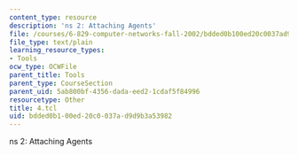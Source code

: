 ```yaml
---
content_type: resource
description: 'ns 2: Attaching Agents'
file: /courses/6-829-computer-networks-fall-2002/bdded0b100ed20c0037ad9d9b3a53982_4.tcl
file_type: text/plain
learning_resource_types:
- Tools
ocw_type: OCWFile
parent_title: Tools
parent_type: CourseSection
parent_uid: 5ab800bf-4356-dada-eed2-1cdaf5f84996
resourcetype: Other
title: 4.tcl
uid: bdded0b1-00ed-20c0-037a-d9d9b3a53982
---
```

ns 2: Attaching Agents